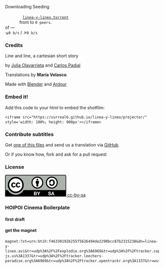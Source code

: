 
<div id="hero">
  <div id="output">
    <div id="progressBar"></div>
    <!-- The video player will be added here -->
  </div>
  <!-- Statistics -->
  <div id="status">
    <div>
      <span class="show-leech">Downloading </span>
      <span class="show-seed">Seeding </span>
      <code>
        <!-- Informative link to the torrent file -->
        <a id="torrentLink" href="../linea-y-lineo.torrent">linea-y-lineo.torrent</a>
      </code>
      <span class="show-leech"> from </span>
      <span class="show-seed"> to </span>
      <code id="numPeers">0 peers</code>.
    </div>
    <div>
      <code id="downloaded"></code>
      of <code id="total"></code>
      — <span id="remaining"></span><br/>
      &#x2198;<code id="downloadSpeed">0 b/s</code>
      / &#x2197;<code id="uploadSpeed">0 b/s</code>
    </div>
  </div>
</div>

<div id='background' class='background'>
</div>


### Credits

Line and line, a cartesian short story 

by [Julia Olavarrieta](http://estoyhechountrapo.com/) and [Carlos Padial](http://surreal.asturnazari.com)

Translations by **María Velasco**.

Made with [Blender](https://blender.org) and [Ardour](https://ardour.org/)

### Embed it!

Add this code to your html to embed the shotfilm:

    <iframe src="https://surreal6.github.io/linea-y-lineo/projector/" style='width: 100%; height: 900px'></iframe>

### Contribute subtitles

Get [one of this files](https://github.com/surreal6/linea-y-lineo/tree/master/subtitles) and send us a translation via [GitHub](https://github.com/surreal6/linea-y-lineo/issues/new). 

Or if you know how, fork and ask for a pull request <i class="em em-ok_hand"></i>

### License

<div class='license'>
  <a href="https://creativecommons.org/licenses/by-sa/3.0/es/">
    <img src="../imgs/CC-BY-SA_icon.svg.png" alt='cc-by-sa'>
    cc-by-sa
  </a>
</div>

### HOIPOI Cinema Boilerplate

#### first draft


#### get the magnet

    magnet:?xt=urn:btih:f46330192b255f5626494de2290bcc87b2315238&dn=linea-y-lineo.avi&tr=udp%3A%2F%2Fexplodie.org%3A6969&tr=udp%3A%2F%2Ftracker.coppersurfer.tk%3A6969&tr=udp%3A%2F%2Ftracker.empire-js.us%3A1337&tr=udp%3A%2F%2Ftracker.leechers-paradise.org%3A6969&tr=udp%3A%2F%2Ftracker.opentrackr.org%3A1337&tr=wss%3A%2F%2Ftracker.btorrent.xyz&tr=wss%3A%2F%2Ftracker.fastcast.nz&tr=wss%3A%2F%2Ftracker.openwebtorrent.com


<link rel="stylesheet" type="text/css" href="style.css">
<link rel="stylesheet" type="text/css" href="https://afeld.github.io/emoji-css/emoji.css">

<!-- Include the latest version of WebTorrent -->
<script src="https://cdn.jsdelivr.net/webtorrent/latest/webtorrent.min.js"></script>


	
<!-- Moment is used to show a human-readable remaining time -->
<script src="http://momentjs.com/downloads/moment.min.js"></script>

<script>
  var torrentId = 'magnet:?xt=urn:btih:f46330192b255f5626494de2290bcc87b2315238&dn=linea-y-lineo.avi&tr=udp%3A%2F%2Fexplodie.org%3A6969&tr=udp%3A%2F%2Ftracker.coppersurfer.tk%3A6969&tr=udp%3A%2F%2Ftracker.empire-js.us%3A1337&tr=udp%3A%2F%2Ftracker.leechers-paradise.org%3A6969&tr=udp%3A%2F%2Ftracker.opentrackr.org%3A1337&tr=wss%3A%2F%2Ftracker.btorrent.xyz&tr=wss%3A%2F%2Ftracker.fastcast.nz&tr=wss%3A%2F%2Ftracker.openwebtorrent.com';

  var client = new WebTorrent()

  // HTML elements
  var $body = document.body
  var $progressBar = document.querySelector('#progressBar')
  var $numPeers = document.querySelector('#numPeers')
  var $downloaded = document.querySelector('#downloaded')
  var $total = document.querySelector('#total')
  var $remaining = document.querySelector('#remaining')
  var $uploadSpeed = document.querySelector('#uploadSpeed')
  var $downloadSpeed = document.querySelector('#downloadSpeed')

  // Download the torrent
  client.add(torrentId, function (torrent) {

    // background video
    var file = torrent.files.find(function (file) {
      return file.name.includes('background')
    })
    file.appendTo('#background', function (err, elem) {
          elem.id = 'background-video';
          elem.playbackRate = 0.25;
          elem.play();
          elem.loop = true;
      })

    // main video
    var file = torrent.files.find(function (file) {
      return file.name.endsWith('.webm')
    })
    file.appendTo('#output', function (err, elem) {
      var backgroundVideo = document.getElementById('background-video');
      var onPauseFunction = function() {
          backgroundVideo.style.opacity = 0.3;
          backgroundVideo.play();
      };
      var onPlayFunction = function() {
          backgroundVideo.style.opacity = 0;
          backgroundVideo.pause();
      };

      elem.pause();
      elem.id = 'main-video';
      elem.class='video';
      elem.loop = true;
      elem.style='width: 100%; outline: 0;';
      elem.onpause = function() {
          backgroundVideo.style.opacity = 0.3;
          backgroundVideo.play();
      }; 
      elem.onplay = function() {
          backgroundVideo.style.opacity = 0;
          backgroundVideo.pause();
      };

      track = document.createElement("track"); 
      track.kind = "captions"; 
      track.label = "Castellano"; 
      track.srclang = "es"; 
      track.mode = "showing"; 
      track.src = "../subtitles/lineaylineo_es.vtt";
      elem.appendChild(track);

      track = document.createElement("track"); 
      track.kind = "captions"; 
      track.label = "French"; 
      track.srclang = "fr"; 
      track.src = "../subtitles/lineaylineo_fr.vtt";
      elem.appendChild(track);

      var track = document.createElement("track"); 
      track.kind = "captions"; 
      track.label = "English"; 
      track.srclang = "en"; 
      track.src = "../subtitles/lineaylineo_en.vtt"; 
      elem.appendChild(track);

      elem.textTracks[0].mode = "showing"; // thanks Firefox    
    })

    // Trigger statistics refresh
    torrent.on('done', onDone)
    setInterval(onProgress, 500)
    onProgress()

    // Statistics
    function onProgress () {
      // Peers
      $numPeers.innerHTML = torrent.numPeers + (torrent.numPeers === 1 ? ' peer' : ' peers')

      // Progress
      var percent = Math.round(torrent.progress * 100 * 100) / 100
      $progressBar.style.width = percent + '%'
      $downloaded.innerHTML = prettyBytes(torrent.downloaded)
      $total.innerHTML = prettyBytes(torrent.length)

      // Remaining time
      var remaining
      if (torrent.done) {
        remaining = 'Done.'
      } else {
        remaining = moment.duration(torrent.timeRemaining / 1000, 'seconds').humanize()
        remaining = remaining[0].toUpperCase() + remaining.substring(1) + ' remaining.'
      }
      $remaining.innerHTML = remaining

      // Speed rates
      $downloadSpeed.innerHTML = prettyBytes(torrent.downloadSpeed) + '/s'
      $uploadSpeed.innerHTML = prettyBytes(torrent.uploadSpeed) + '/s'
    }
    function onDone () {
      $body.className += ' is-seed'
      onProgress()
    }
  })

  // Human readable bytes util
  function prettyBytes(num) {
    var exponent, unit, neg = num < 0, units = ['B', 'kB', 'MB', 'GB', 'TB', 'PB', 'EB', 'ZB', 'YB']
    if (neg) num = -num
    if (num < 1) return (neg ? '-' : '') + num + ' B'
    exponent = Math.min(Math.floor(Math.log(num) / Math.log(1000)), units.length - 1)
    num = Number((num / Math.pow(1000, exponent)).toFixed(2))
    unit = units[exponent]
    return (neg ? '-' : '') + num + ' ' + unit
  }

</script>

<!-- activate hoipoi cinema
<script type="text/javascript" src='torrent.js'></script>
 -->
